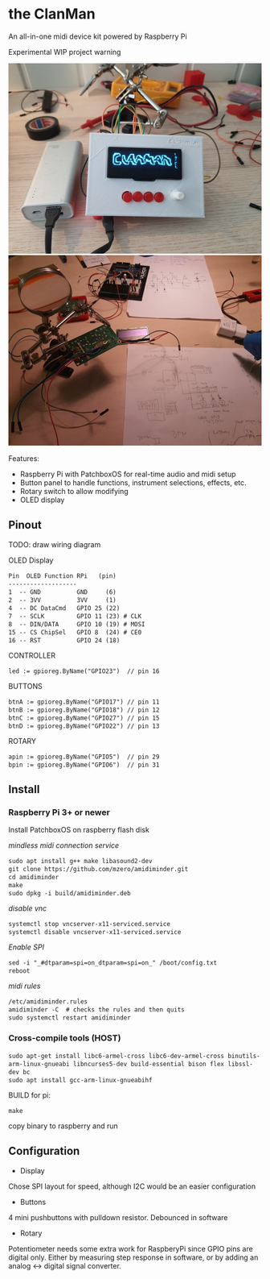 # the ClanMan

An all-in-one midi device kit powered by Raspberry Pi

Experimental WIP project warning

![WIP](https://github.com/bensinober/clanman/blob/main/docs/clanman.jpg?raw=true "first 3d print")
![WIP](https://github.com/bensinober/clanman/blob/main/docs/20210311_232658.jpg?raw=true "Used an old voice mod board")

Features:
* Raspberry Pi with PatchboxOS for real-time audio and midi setup
* Button panel to handle functions, instrument selections, effects, etc.
* Rotary switch to allow modifying
* OLED display

## Pinout

TODO: draw wiring diagram

OLED Display

    Pin  OLED Function RPi   (pin)
    -------------------
    1  -- GND          GND     (6)
    2  -- 3VV          3VV     (1)
    4  -- DC DataCmd   GPIO 25 (22)
    7  -- SCLK         GPIO 11 (23) # CLK
    8  -- DIN/DATA     GPIO 10 (19) # MOSI
    15 -- CS ChipSel   GPIO 8  (24) # CE0
    16 -- RST          GPIO 24 (18)

CONTROLLER

    led := gpioreg.ByName("GPIO23")  // pin 16

BUTTONS

    btnA := gpioreg.ByName("GPIO17") // pin 11
    btnB := gpioreg.ByName("GPIO18") // pin 12
    btnC := gpioreg.ByName("GPIO27") // pin 15
    btnD := gpioreg.ByName("GPIO22") // pin 13

ROTARY

    apin := gpioreg.ByName("GPIO5")  // pin 29
    bpin := gpioreg.ByName("GPIO6")  // pin 31

## Install

### Raspberry Pi 3+ or newer

Install PatchboxOS on raspberry flash disk

*mindless midi connection service*

    sudo apt install g++ make libasound2-dev
    git clone https://github.com/mzero/amidiminder.git
    cd amidiminder
    make
    sudo dpkg -i build/amidiminder.deb

*disable vnc*

    systemctl stop vncserver-x11-serviced.service
    systemctl disable vncserver-x11-serviced.service

*Enable SPI*

    sed -i "_#dtparam=spi=on_dtparam=spi=on_" /boot/config.txt
    reboot

*midi rules*

    /etc/amidiminder.rules
    amidiminder -C  # checks the rules and then quits
    sudo systemctl restart amidiminder

### Cross-compile tools (HOST)

    sudo apt-get install libc6-armel-cross libc6-dev-armel-cross binutils-arm-linux-gnueabi libncurses5-dev build-essential bison flex libssl-dev bc
    sudo apt install gcc-arm-linux-gnueabihf

BUILD for pi:

    make

copy binary to raspberry and run

## Configuration

* Display

Chose SPI layout for speed, although I2C would be an easier configuration

* Buttons

4 mini pushbuttons with pulldown resistor. Debounced in software


* Rotary

Potentiometer needs some extra work for RaspberyPi since GPIO pins are digital only.
Either by measuring step response in software, or by adding an analog <-> digital signal converter.
